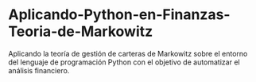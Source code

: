 # Aplicando-Python-en-Finanzas-Teoria-de-Markowitz
Aplicando la teoría de gestión de carteras de Markowitz sobre el entorno del lenguaje de programación Python con el objetivo de automatizar el análisis financiero.
